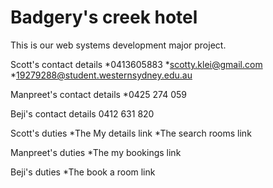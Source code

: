 # Badgery's creek hotel

This is our web systems development major project.

Scott's contact details
*0413605883
*scotty.klei@gmail.com
*19279288@student.westernsydney.edu.au

Manpreet's contact details
*0425 274 059

Beji's contact details
0412 631 820

Scott's duties
*The My details link
*The search rooms link

Manpreet's duties
*The my bookings link

Beji's duties
*The book a room link
